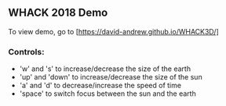 ## WHACK 2018 Demo
To view demo, go to [https://david-andrew.github.io/WHACK3D/]
### Controls:
* 'w' and 's' to increase/decrease the size of the earth
* 'up' and 'down' to increase/decrease the size of the sun
* 'a' and 'd' to decrease/increase the speed of time
* 'space' to switch focus between the sun and the earth